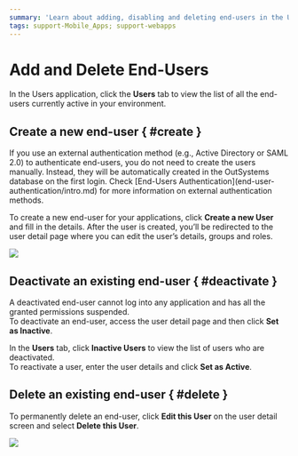```yaml
---
summary: 'Learn about adding, disabling and deleting end-users in the Users application.'
tags: support-Mobile_Apps; support-webapps
---
```


# Add and Delete End-Users

In the Users application, click the **Users** tab to view the list of all the end-users currently active in your environment.

## Create a new end-user { \#create }

 If you use an external authentication method \(e.g., Active Directory or SAML 2.0\) to authenticate end-users, you do not need to create the users manually. Instead, they will be automatically created in the OutSystems database on the first login. Check \[End-Users Authentication\]\(end-user-authentication/intro.md\) for more information on external authentication methods.

To create a new end-user for your applications, click **Create a new User** and fill in the details. After the user is created, you’ll be redirected to the user detail page where you can edit the user’s details, groups and roles.

![](https://github.com/danielmarquespt/docs-product/tree/e7ea3f444d5129dab245c69ab72ae091554bc4fb/src/develop/security/end-user-manage/images/add-delete-users-gif1.gif?width=550)

## Deactivate an existing end-user { \#deactivate }

A deactivated end-user cannot log into any application and has all the granted permissions suspended.  
To deactivate an end-user, access the user detail page and then click **Set as Inactive**.

In the **Users** tab, click **Inactive Users** to view the list of users who are deactivated.  
To reactivate a user, enter the user details and click **Set as Active**.

## Delete an existing end-user { \#delete }

To permanently delete an end-user, click **Edit this User** on the user detail screen and select **Delete this User**.

![](https://github.com/danielmarquespt/docs-product/tree/e7ea3f444d5129dab245c69ab72ae091554bc4fb/src/develop/security/end-user-manage/images/add-delete-users-gif2.gif?width=550)

